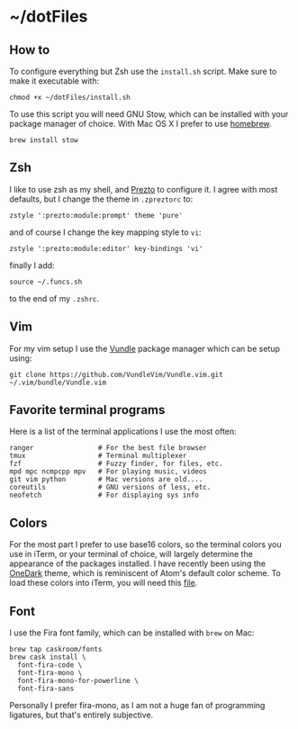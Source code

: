 # ~/dotFiles

## How to

To configure everything but Zsh use the `install.sh` script. Make sure to make it executable with:
```
chmod +x ~/dotFiles/install.sh
```
To use this script you will need GNU Stow, which can be installed with your package manager of choice. With Mac OS X I prefer to use [homebrew](https://brew.sh).
```
brew install stow
```

## Zsh
I like to use zsh as my shell, and [Prezto](https://github.com/sorin-ionescu/prezto) to configure it. I agree with most defaults, but I change the theme in `.zpreztorc` to:
```
zstyle ':prezto:module:prompt' theme 'pure'
```
and of course I change the key mapping style to `vi`:
```
zstyle ':prezto:module:editor' key-bindings 'vi'
```
finally I add:
```
source ~/.funcs.sh
```
to the end of my `.zshrc`.

## Vim

For my vim setup I use the [Vundle](https://github.com/VundleVim/Vundle.vim) package manager which can be setup using:
```
git clone https://github.com/VundleVim/Vundle.vim.git ~/.vim/bundle/Vundle.vim
```

## Favorite terminal programs

Here is a list of the terminal applications I use the most often:
```
ranger                # For the best file browser
tmux                  # Terminal multiplexer
fzf                   # Fuzzy finder, for files, etc.
mpd mpc ncmpcpp mpv   # For playing music, videos
git vim python        # Mac versions are old....
coreutils             # GNU versions of less, etc.
neofetch              # For displaying sys info
```

## Colors

For the most part I prefer to use base16 colors, so the terminal colors you use in iTerm, or your terminal of choice, will largely determine the appearance of the packages installed.
I have recently been using the [OneDark](https://github.com/joshdick/onedark.vim) theme, which is reminiscent of Atom's default color scheme.
To load these colors into iTerm, you will need this [file](https://github.com/joshdick/onedark.vim/blob/master/term/One%20Dark.itermcolors).

## Font

I use the Fira font family, which can be installed with `brew` on Mac:
```
brew tap caskroom/fonts
brew cask install \
  font-fira-code \
  font-fira-mono \
  font-fira-mono-for-powerline \
  font-fira-sans
```
Personally I prefer fira-mono, as I am not a huge fan of programming ligatures, but that's entirely subjective.

